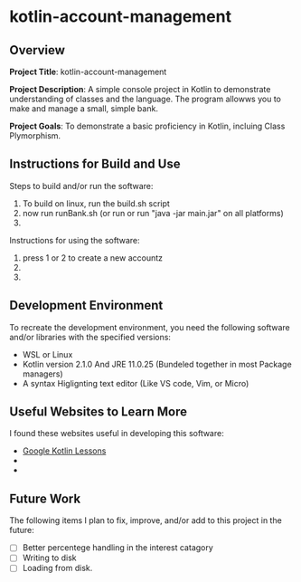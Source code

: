 # kotlin-account-management


## Overview

**Project Title**: kotlin-account-management

**Project Description**:  A simple console project in Kotlin to demonstrate understanding of classes and the language. The program allowws you to make and manage a small, simple bank.

**Project Goals**: To demonstrate a basic proficiency in Kotlin, incluing Class Plymorphism. 

## Instructions for Build and Use

Steps to build and/or run the software:

1. To build on linux, run the build.sh script  
2. now run runBank.sh (or run or run "java -jar main.jar" on all platforms)
3.

Instructions for using the software:

1. press 1 or 2 to create a new accountz
2.
3.

## Development Environment 

To recreate the development environment, you need the following software and/or libraries with the specified versions:

* WSL or Linux
* Kotlin version 2.1.0 And JRE 11.0.25 (Bundeled together in most Package managers)
* A syntax Higlignting text editor (Like VS code, Vim, or Micro)

## Useful Websites to Learn More

I found these websites useful in developing this software:

* [Google Kotlin Lessons](https://developer.android.com/kotlin/campaign/learn)
*
*

## Future Work

The following items I plan to fix, improve, and/or add to this project in the future:

* [ ] Better percentege handling in the interest catagory
* [ ] Writing to disk
* [ ] Loading from disk.
